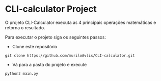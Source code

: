 # CLI-calculator Project

O projeto CLI-Calculator executa as 4 principais operações matemáticas e retorna o resultado.

Para executar o projeto siga os seguintes passos:

- Clone este repositório

```
git clone https://github.com/muriloAvlis/CLI-calculator.git
```

- Vá para a pasta do projeto e execute

```
python3 main.py
```
